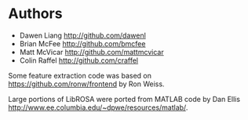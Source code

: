 Authors
=======

* Dawen Liang <http://github.com/dawenl>
* Brian McFee <http://github.com/bmcfee>
* Matt McVicar <http://github.com/mattmcvicar>
* Colin Raffel <http://github.com/craffel>

Some feature extraction code was based on <https://github.com/ronw/frontend> by Ron Weiss.

Large portions of LibROSA were ported from MATLAB code by Dan Ellis <http://www.ee.columbia.edu/~dpwe/resources/matlab/>.
